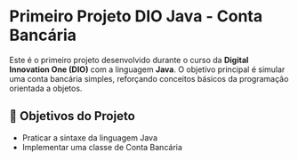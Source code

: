# Primeiro Projeto DIO Java - Conta Bancária

Este é o primeiro projeto desenvolvido durante o curso da **Digital Innovation One (DIO)** com a linguagem **Java**. O objetivo principal é simular uma conta bancária simples, reforçando conceitos básicos da programação orientada a objetos.

## 📌 Objetivos do Projeto

- Praticar a sintaxe da linguagem Java
- Implementar uma classe de Conta Bancária
